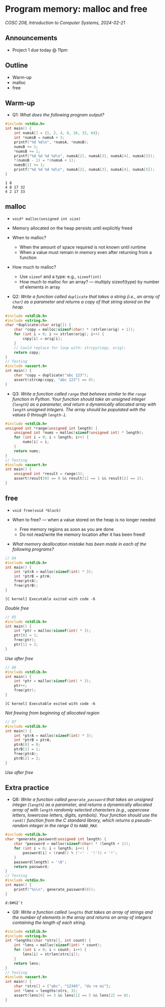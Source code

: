# Program memory: malloc and free
_COSC 208, Introduction to Computer Systems, 2024-02-21_

## Announcements
* Project 1 due today @ 11pm

## Outline
* Warm-up
* malloc
* free

## Warm-up
* Q1: _What does the following program output?_


```c
#include <stdio.h>
int main() {
    int numsA[] = {1, 2, 4, 8, 16, 32, 64};
    int *numsB = numsA + 3;
    printf("%d %d\n", *numsA, *numsB);
    numsB += 1;
    *numsB += 1;
    printf("%d %d %d %d\n", numsA[2], numsA[3], numsA[4], numsA[5]);
    *(numsB - 1) = *(numsA + 1);
    numsB[1] += 1;
    printf("%d %d %d %d\n", numsA[2], numsA[3], numsA[4], numsA[5]);
}
```

    1 8
    4 8 17 32
    4 2 17 33


## malloc

* `void* malloc(unsigned int size)`
* Memory allocated on the heap persists until explicitly freed
* When to malloc?
    * When the amount of space required is not known until runtime
    * When a value must remain in memory even after returning from a function
* How much to malloc?
    * Use `sizeof` and a type: e.g., `sizeof(int)`
    * How much to malloc for an array? — multiply sizeof(type) by number of elements in array

* Q2: _Write a function called `duplicate` that takes a string (i.e., an array of `char`) as a parameter and returns a copy of that string stored on the heap._


```c
#include <stdlib.h>
#include <string.h>
char *duplicate(char orig[]) {
    char *copy = malloc(sizeof(char) * (strlen(orig) + 1));
    for (int i = 0; i <= strlen(orig); i++) {
        copy[i] = orig[i];
    }
    // Could replace for loop with: strcpy(copy, orig);
    return copy;
}
// Testing
#include <assert.h>
int main() {
    char *copy = duplicate("abc 123");
    assert(strcmp(copy, "abc 123") == 0);
}
```

* Q3: _Write a function called `range` that behaves similar to the `range` function in Python. Your function should take an unsigned integer (`length`) as a parameter, and return a dynamically allocated array with `length` unsigned integers. The array should be populated with the values 0 through `length-1`._


```c
#include <stdlib.h>
unsigned int *range(unsigned int length) {
    unsigned int *nums = malloc(sizeof(unsigned int) * length);
    for (int i = 0; i < length; i++) {
        nums[i] = i;
    }
    return nums;
}
// Testing
#include <assert.h>
int main() {
    unsigned int *result = range(3);
    assert(result[0] == 0 && result[1] == 1 && result[2] == 2);
}
```

## free

* `void free(void *block)`
* When to free? — when a value stored on the heap is no longer needed
    * Free memory regions as soon as you are done
    * Do not read/write the memory location after it has been freed!

* _What memory deallocation mistake has been made in each of the following programs?_


```c
// Q4
#include <stdlib.h>
int main() {
    int *ptrA = malloc(sizeof(int) * 3);
    int *ptrB = ptrA;
    free(ptrA);
    free(ptrB);
}
```

    [C kernel] Executable exited with code -6

_Double free_


```c
// Q5
#include <stdlib.h>
int main() {
    int *ptr = malloc(sizeof(int) * 3);
    ptr[0] = 1;
    free(ptr);
    ptr[1] = 2;
}
```

_Use after free_


```c
// Q6
#include <stdlib.h>
int main() {
    int *ptr = malloc(sizeof(int) * 3);
    ptr++;
    free(ptr);
}
```

    [C kernel] Executable exited with code -6

_Not freeing from beginning of allocated region_


```c
// Q7
#include <stdlib.h>
int main() {
    int *ptrA = malloc(sizeof(int) * 3);
    int *ptrB = ptrA;
    ptrA[0] = 0;
    ptrB[1] = 1;
    free(ptrA);
    ptrB[2] = 2;
}
```

_Use after free_

## Extra practice

* Q8: _Write a function called `generate_password` that takes an unsigned integer (`length`) as a parameter, and returns a dynamically allocated array of with `length` randomly selected characters (e.g., uppercase letters, lowercase letters, digits, symbols). Your function should use the `rand()` function from the C standard library, which returns a pseudo-random integer in the range 0 to `RAND_MAX`._


```c
#include <stdlib.h>
char *generate_password(unsigned int length) {
    char *password = malloc(sizeof(char) * (length + 1));
    for (int i = 0; i < length; i++) {
        password[i] = (rand() % ('~' - '!')) + '!';
    }
    password[length] = '\0';
    return password;
}
// Testing
#include <stdio.h>
int main() {
    printf("%s\n", generate_password(8));
}
```

    d:8#U2`t


* Q9: _Write a function called `lengths` that takes an array of strings and the number of elements in the array and returns an array of integers containing the length of each string._


```c
#include <stdlib.h>
#include <string.h>
int *lengths(char *strs[], int count) {
    int *lens = malloc(sizeof(int) * count);
    for (int i = 0; i < count; i++) {
        lens[i] = strlen(strs[i]);
    }
    return lens;
}
// Testing
#include <assert.h>
int main() {
    char *strs[] = {"abc", "12345", "do re mi"};
    int *lens = lengths(strs, 3);
    assert(lens[0] == 3 && lens[1] == 5 && lens[2] == 8);
}
```
